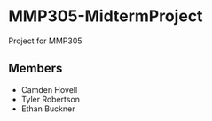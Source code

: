 # MMP305-MidtermProject
Project for MMP305



## Members
- Camden Hovell
- Tyler Robertson
- Ethan Buckner
